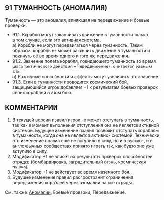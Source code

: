 91 ТУМАННОСТЬ (АНОМАЛИЯ)
---
Туманность — это аномалия, влияющая на передвижение и боевые проверки.
* 91.1. Корабли могут заканчивать движение в туманности только в том случае, если это активная система.  
 а) Корабли не могут передвигаться через туманность.  Таким образом, корабль не может закончить движение в туманности и покинуть её во время одного и того же 
передвижения.
* 91.2. Значение полёта корабля, покидающего туманность во  время шага тактического действия «Передвижение», считается равным «1».  
 а) Различные способности и эффекты могут увеличить это значение.
* 91.3. Если в туманности проводится космический бой, защищающийся игрок добавляет +1 к результатам боевых проверок своих кораблей в этом бою.

КОММЕНТАРИИ
---
1) В текущей версии правил игрок не может отступать в туманность, так как в момент выполнения отступления она не является активной системой. Будущее изменение правил позволит отступать кораблям в туманность, когда она не является активной системой. Технически это изменение правил ещё не вступило в силу, но и в русско-, и в англоязычных сообществах принято играть так, как будто оно уже вступило в силу.
2) Модификатор +1 не влияет на результаты проверок способностей отрядов (бомбардировка, заградительный огонь, космическая пушка).
3) Модификатор +1 не действует во время наземного боя.
4) Будущее изменение правил распространит ограничения передвижения кораблей через аномалии на все отряды.

См. также: [Аномалии](anomalies.md), Боевые проверки, Передвижение.
